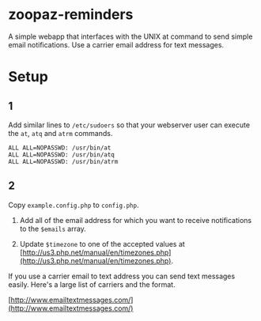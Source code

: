 zoopaz-reminders
================

A simple webapp that interfaces with the UNIX at command to send simple email notifications. Use a carrier email address for text messages.

Setup
=====

1
-

Add similar lines to `/etc/sudoers` so that your webserver user can execute the `at`, `atq` and `atrm` commands.

    ALL ALL=NOPASSWD: /usr/bin/at
    ALL ALL=NOPASSWD: /usr/bin/atq
    ALL ALL=NOPASSWD: /usr/bin/atrm

2
-

Copy `example.config.php` to `config.php`.

1. Add all of the email address for which you want to receive notifications to the `$emails` array.

2. Update `$timezone` to one of the accepted values at [http://us3.php.net/manual/en/timezones.php](http://us3.php.net/manual/en/timezones.php).

If you use a carrier email to text address you can send text messages easily. Here's a large list of carriers and the format.

[http://www.emailtextmessages.com/](http://www.emailtextmessages.com/)
